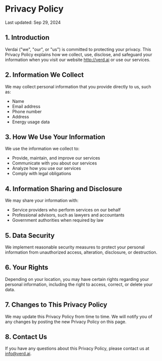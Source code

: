 # Privacy Policy

Last updated: Sep 29, 2024

## 1. Introduction

Verdai ("we", "our", or "us") is committed to protecting your privacy. This Privacy Policy explains how we collect, use, disclose, and safeguard your information when you visit our website http://verd.ai or use our services.

## 2. Information We Collect

We may collect personal information that you provide directly to us, such as:

- Name
- Email address
- Phone number
- Address
- Energy usage data

## 3. How We Use Your Information

We use the information we collect to:

- Provide, maintain, and improve our services
- Communicate with you about our services
- Analyze how you use our services
- Comply with legal obligations

## 4. Information Sharing and Disclosure

We may share your information with:

- Service providers who perform services on our behalf
- Professional advisors, such as lawyers and accountants
- Government authorities when required by law

## 5. Data Security

We implement reasonable security measures to protect your personal information from unauthorized access, alteration, disclosure, or destruction.

## 6. Your Rights

Depending on your location, you may have certain rights regarding your personal information, including the right to access, correct, or delete your data.

## 7. Changes to This Privacy Policy

We may update this Privacy Policy from time to time. We will notify you of any changes by posting the new Privacy Policy on this page.

## 8. Contact Us

If you have any questions about this Privacy Policy, please contact us at info@verd.ai.
